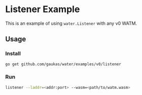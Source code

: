 # Listener Example

This is an example of using `water.Listener` with any v0 WATM. 

## Usage

### Install

```bash
go get github.com/gaukas/water/examples/v0/listener
```

### Run

```bash
listener --laddr=<addr:port> --wasm=<path/to/watm.wasm>
```